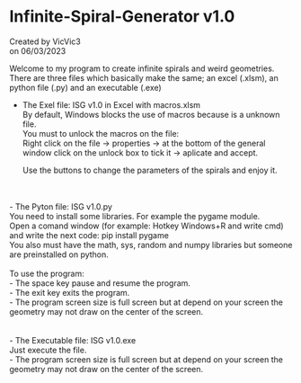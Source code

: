 # Infinite-Spiral-Generator v1.0
  Created by VicVic3<br>
  on 06/03/2023<br>
  
  Welcome to my program to create infinite spirals and weird geometries.<br>
  There are three files which basically make the same; an excel (.xlsm), an python file (.py) and an executable (.exe)<br>
  
  - The Exel file:    ISG v1.0 in Excel with macros.xlsm<br>
  By default, Windows blocks the use of macros because is a unknown file.<br>
  You must to unlock the macros on the file:<br>
  Right click on the file -> properties -> at the bottom of the general window click on the unlock box to tick it -> aplicate and accept.<br>
          
      Use the buttons to change the parameters of the spirals and enjoy it.<br>
<br> 
<br>
  - The Pyton file:    ISG v1.0.py<br>
      You need to install some libraries. For example the pygame module.<br>
          Open a comand window (for example: Hotkey Windows+R and write cmd) and write the next code:  pip install pygame<br>
          You also must have the math, sys, random and numpy libraries but someone are preinstalled on python.<br>
<br>          
      To use the program:<br>
          - The space key pause and resume the program.<br>
          - The exit key exits the program.<br>
          - The program screen size is full screen but at depend on your screen the geometry may not draw on the center of the screen.<br>
<br>
<br>
  - The Executable file:    ISG v1.0.exe<br>
      Just execute the file.<br>
          - The program screen size is full screen but at depend on your screen the geometry may not draw on the center of the screen.<br>

